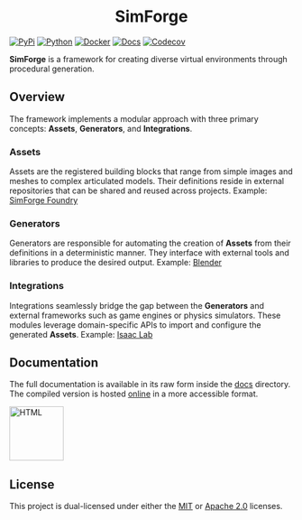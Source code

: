 <h1 align="center">SimForge</h1>

[![PyPi](https://img.shields.io/pypi/v/simforge.svg)](https://pypi.python.org/pypi/simforge)
[![Python](https://github.com/AndrejOrsula/simforge/actions/workflows/python.yml/badge.svg)](https://github.com/AndrejOrsula/simforge/actions/workflows/python.yml)
[![Docker](https://github.com/AndrejOrsula/simforge/actions/workflows/docker.yml/badge.svg)](https://github.com/AndrejOrsula/simforge/actions/workflows/docker.yml)
[![Docs](https://github.com/AndrejOrsula/simforge/actions/workflows/docs.yml/badge.svg)](https://github.com/AndrejOrsula/simforge/actions/workflows/docs.yml)
[![Codecov](https://codecov.io/gh/AndrejOrsula/simforge/graph/badge.svg)](https://codecov.io/gh/AndrejOrsula/simforge)

**SimForge** is a framework for creating diverse virtual environments through procedural generation.

## Overview

The framework implements a modular approach with three primary concepts: **Assets**, **Generators**, and **Integrations**.

### Assets

Assets are the registered building blocks that range from simple images and meshes to complex articulated models. Their definitions reside in external repositories that can be shared and reused across projects. Example: [SimForge Foundry](https://github.com/AndrejOrsula/simforge_foundry)

### Generators

Generators are responsible for automating the creation of **Assets** from their definitions in a deterministic manner. They interface with external tools and libraries to produce the desired output. Example: [Blender](https://blender.org)

### Integrations

Integrations seamlessly bridge the gap between the **Generators** and external frameworks such as game engines or physics simulators. These modules leverage domain-specific APIs to import and configure the generated **Assets**. Example: [Isaac Lab](https://isaac-sim.github.io/IsaacLab/main/index.md)

## Documentation

The full documentation is available in its raw form inside the [docs](docs) directory. The compiled version is hosted [online](https://AndrejOrsula.github.io/simforge) in a more accessible format.

<a href="https://AndrejOrsula.github.io/simforge"> <img alt="HTML" src="https://github.com/AndrejOrsula/awesome-space-robotics/assets/22929099/3c8accf7-5acb-4bcd-9553-bf49cc622abe" width="96" height="96"></a>

## License

This project is dual-licensed under either the [MIT](LICENSE-MIT) or [Apache 2.0](LICENSE-APACHE) licenses.
